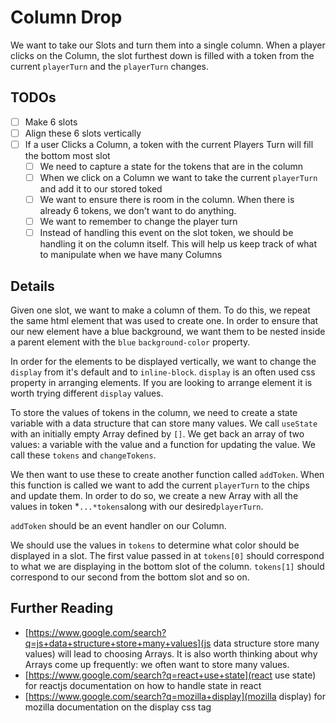 # Column Drop

We want to take our Slots and turn them into a single column. When a player clicks on the Column, the slot furthest down is filled with a token from the current `playerTurn` and the `playerTurn` changes.

## TODOs

- [ ] Make 6 slots
- [ ] Align these 6 slots vertically
- [ ] If a user Clicks a Column, a token with the current Players Turn will fill the bottom most slot
  - [ ] We need to capture a state for the tokens that are in the column
  - [ ] When we click on a Column we want to take the current `playerTurn` and add it to our stored toked
  - [ ] We want to ensure there is room in the column. When there is already 6 tokens, we don't want to do anything.
  - [ ] We want to remember to change the player turn
  - [ ] Instead of handling this event on the slot token, we should be handling it on the column itself. This will help us keep track of what to manipulate when we have many Columns

## Details

Given one slot, we want to make a column of them. To do this, we repeat the same html element that was used to create one. In order to ensure that our new element have a blue background, we want them to be nested inside a parent element with the `blue` `background-color` property.

In order for the elements to be displayed vertically, we want to change the `display` from it's default and to `inline-block`. `display` is an often used css property in arranging elements. If you are looking to arrange element it is worth trying different `display` values.

To store the values of tokens in the column, we need to create a state variable with a data structure that can store many values. We call `useState` with an initially empty Array defined by `[]`. We get back an array of two values: a variable with the value and a function for updating the value. We call these `tokens` and `changeTokens`.

We then want to use these to create another function called `addToken`. When this function is called we want to add the current `playerTurn` to the chips and update them. In order to do so, we create a new Array with all the values in token *`...*tokens`along with our desired`playerTurn`.

`addToken` should be an event handler on our Column.

We should use the values in `tokens` to determine what color should be displayed in a slot. The first value passed in at `tokens[0]` should correspond to what we are displaying in the bottom slot of the column. `tokens[1]` should correspond to our second from the bottom slot and so on.

## Further Reading

- [https://www.google.com/search?q=js+data+structure+store+many+values](js data structure store many values) will lead to choosing Arrays. It is also worth thinking about why Arrays come up frequently: we often want to store many values.
- [https://www.google.com/search?q=react+use+state](react use state) for reactjs documentation on how to handle state in react
- [https://www.google.com/search?q=mozilla+display](mozilla display) for mozilla documentation on the display css tag
